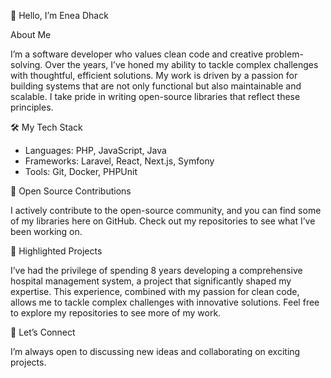 👋 Hello, I’m Enea Dhack

About Me

I’m a software developer who values clean code and creative problem-solving. Over the years, I’ve honed my ability to tackle complex challenges with thoughtful, efficient solutions. My work is driven by a passion for building systems that are not only functional but also maintainable and scalable. I take pride in writing open-source libraries that reflect these principles.

🛠️ My Tech Stack

- Languages: PHP, JavaScript, Java
-	Frameworks: Laravel, React, Next.js, Symfony
-	Tools: Git, Docker, PHPUnit

💼 Open Source Contributions

I actively contribute to the open-source community, and you can find some of my libraries here on GitHub. Check out my repositories to see what I’ve been working on.

🌟 Highlighted Projects

I’ve had the privilege of spending 8 years developing a comprehensive hospital management system, a project that significantly shaped my expertise. This experience, combined with my passion for clean code, allows me to tackle complex challenges with innovative solutions. Feel free to explore my repositories to see more of my work.

🤝 Let’s Connect

I’m always open to discussing new ideas and collaborating on exciting projects.
